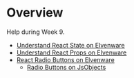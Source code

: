 # Overview

Help during Week 9.

- [Understand React State on Elvenware][state]
- [Understand React Props on Elvenware][props]
- [React Radio Buttons on Elvenware][rrb]
  - [Radio Buttons on JsObjects][wrb]

[state]: https://www.elvenware.com/charlie/development/web/JavaScript/JavaScriptReact.html#state
[props]: https://www.elvenware.com/charlie/development/web/JavaScript/JavaScriptReact.html#state-and-props
[wrb]: https://github.com/charliecalvert/JsObjects/tree/master/JavaScript/React/simple-radio-buttons
[rrb]: https://www.elvenware.com/charlie/development/web/JavaScript/JavaScriptReact.html#radio-buttons
